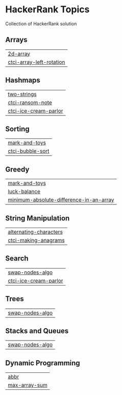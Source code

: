 
# HackerRank Topics

Collection of HackerRank solution

## Arrays

| |
|-|
| [2d-array](2d-array) |
| [ctci-array-left-rotation](ctci-array-left-rotation) |

## Hashmaps

| |
|-|
| [two-strings](two-strings) |
| [ctci-ransom-note](ctci-ransom-note) |
| [ctci-ice-cream-parlor](ctci-ice-cream-parlor) |

## Sorting

| |
|-|
| [mark-and-toys](mark-and-toys) |
| [ctci-bubble-sort](ctci-bubble-sort) |

## Greedy

| |
|-|
| [mark-and-toys](mark-and-toys) |
| [luck-balance](luck-balance) |
| [minimum-absolute-difference-in-an-array](minimum-absolute-difference-in-an-array) |

## String Manipulation

| |
|-|
| [alternating-characters](alternating-characters) |
| [ctci-making-anagrams](ctci-making-anagrams) |

## Search

| |
|-|
| [swap-nodes-algo](swap-nodes-algo) |
| [ctci-ice-cream-parlor](ctci-ice-cream-parlor) |

## Trees

| |
|-|
| [swap-nodes-algo](swap-nodes-algo) |

## Stacks and Queues

| |
|-|
| [swap-nodes-algo](swap-nodes-algo) |

## Dynamic Programming

| |
|-|
| [abbr](abbr) |
| [max-array-sum](max-array-sum) |
